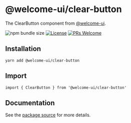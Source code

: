 # @welcome-ui/clear-button

The ClearButton component from [@welcome-ui](https://welcome-ui.com).

![npm bundle size](https://img.shields.io/bundlephobia/minzip/@welcome-ui/clear-button) [![License](https://img.shields.io/npm/l/welcome-ui.svg)](https://github.com/WTTJ/welcome-ui/blob/master/LICENSE) [![PRs Welcome](https://img.shields.io/badge/PRs-welcome-mediumspringgreen.svg)](ttps://github.com/WTTJ/welcome-ui/blob/master/CONTRIBUTING.md)

## Installation

    yarn add @welcome-ui/clear-button

## Import

    import { ClearButton } from '@welcome-ui/clear-button'

## Documentation

See the [package source](https://github.com/WTTJ/welcome-ui/tree/master/packages/ClearButton) for more details.
